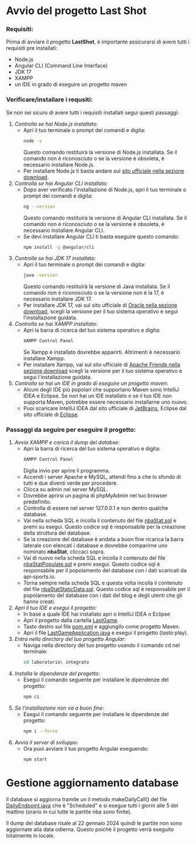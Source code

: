 # Avvio del progetto Last Shot

### Requisiti:

Prima di avviare il progetto **LastShot**, è importante assicurarsi di avere tutti i requisiti pre installati:

-   Node.js
-   Angular CLI (Command Line Interface)
-   JDK 17
-   XAMPP
-   un IDE in grado di eseguire un progetto maven

### Verificare/installare i requsiti:

Se non sei sicuro di avere tutti i requisiti installati segui questi passaggi:

1. _Controlla se hai Node.js installato:_
    - Apri il tuo terminale o prompt dei comandi e digita:
        ```bash
        node -v
        ```
        Questo comando restituirà la versione di Node.js installata. Se il comando non è riconosciuto o se la versione è obsoleta, è necessario installare Node.js.
    - Per installare Node.js ti basta andare sul [sito ufficiale nella sezione download](https://nodejs.org/en/download).
2. _Controlla se hai Angular CLI installato:_
    - Dopo aver verificato l'installazione di Node.js, apri il tuo terminale o prompt dei comandi e digita:
        ```bash
        ng --version
        ```
        Questo comando restituirà la versione di Angular CLI installata. Se il comando non è riconosciuto o se la versione è obsoleta, è necessario installare Angular CLI.
    - Se devi installare Angular CLI ti basta eseguire questo comando:
        ```bash
        npm install -g @angular/cli
        ```
3. _Controlla se hai JDK 17 installato:_
    - Apri il tuo terminale o prompt dei comandi e digita:
        ```bash
        java -version
        ```
        Questo comando restituirà la versione di Java installata. Se il comando non è riconosciuto o se la versione non è la 17, è necessario installare JDK 17.
    - Per installare JDK 17, vai sul sito ufficiale di [Oracle nella sezione download](https://www.oracle.com/it/java/technologies/downloads/#java17), scegli la versione per il tuo sistema operativo e segui l'installazione guidata.
4. _Controlla se hai XAMPP installato:_
    - Apri la barra di ricerca del tuo sistema operativo e digita:
        ```bash
        XAMPP Control Panel
        ```
        Se Xampp è installato dovrebbe apparirti. Altrimenti è necessario installare Xampp.
    - Per installare Xampp, vai sul sito ufficiale di [Apache Friends nella sezione download](https://www.apachefriends.org/it/download.html) scegli la versione per il tuo sistema operativo e segui l'installazione guidata.
5. _Controlla se hai un IDE in grado di eseguire un progetto maven:_
    - Alcuni degli IDE più popolari che supportano Maven sono IntelliJ IDEA e Eclipse. Se non hai un IDE installato o se il tuo IDE non supporta Maven, potrebbe essere necessario installarne uno nuovo.
    - Puoi scaricare IntelliJ IDEA dal sito ufficiale di [JetBrains](https://www.jetbrains.com/idea/download/other.html), Eclipse dal sito ufficiale di [Eclipse](https://eclipseide.org/).

### Passaggi da seguire per eseguire il progetto:

1. _Avvia XAMPP e carica il dump del databse:_
    - Apri la barra di ricerca del tuo sistema operativo e digita:
        ```bash
        XAMPP Control Panel
        ```
        Digita invio per aprire il programma.
    - Accendi i server Apache e MySQL, attendi fino a che lo sfondo di tutti e due diventi verde per procedere.
    - Clicca su admin nel server MySQL.
    - Dovrebbe aprirsi un pagina di phpMyAdmin nel tuo browser predefinito.
    - Controlla di essere nel server 127.0.0.1 e non dentro qualche database.
    - Vai nella scheda SQL e incolla il contenuto del file [nbaStat.sql](/LastGame/database/nbastat.sql) e premi su esegui. Questo codice sql è responsabile per la creazione della struttura del database.
    - Se la creazione del database è andata a buon fine ricarica la barra laterale con elencati i database e dovrebbe comparirne uno nominato **nbaStat**, cliccaci sopra.
    - Vai di nuovo nella scheda SQL e incolla il contenuto del file [nbaStatPopulate.sql](/LastGame/database/nbaStatPopulate.sql) e premi esegui. Questo codice sql è responsabile per il popolamento del database con i dati scaricati da api-sports.io.
    - Torna sempre nella scheda SQL e questa volta incolla il contenuto del file [nbaStatStaticData.sql](/LastGame/database/nbaStatStaticData.sql). Questo codice sql è responsabile per il popolamento del database con i dati del blog e degli utenti che gli hanno creati.
2. _Apri il tuo IDE e esegui il progetto:_
    - In base a quale IDE hai installato apri o IntelliJ IDEA o Eclipse
    - Apri il progetto dalla cartella [LastGame](/LastGame/).
    - Tasto destro sul file [pom.xml](/LastGame/pom.xml) e aggiungilo come progetto Maven.
    - Apri il file [LastGameApplication.java](/LastGame/src/main/java/com/IGallinari/LastGame/LastGameApplication.java) e esegui il progetto (tasto play).
3. _Entra nella directory del tuo progetto Angular:_
    - Naviga nella directory del tuo progetto usando il comando cd nel terminale:
        ```bash
        cd laboratorio\ integrato
        ```
4. _Installa le dipendenze del progetto:_
    - Esegui il comando seguente per installare le dipendenze del progetto:
        ```bash
        npm ci
        ```
5. _Se l'installazione non va a buon fine:_
    - Esegui il comando seguente per installare le dipendenze del progetto:
        ```bash
        npm i --force
        ```
6. _Avvia il server di sviluppo:_
    - Ora puoi avviare il tuo progetto Angular eseguendo:
        ```bash
        npm start
        ```

# Gestione aggiornamento database

Il database si aggiorna tramite un il metodo makeDailyCall() del file [DailyEndpoint.java](/LastGame/src/main/java/com/IGallinari/LastGame/service/API_to_DB/DailyEndpoint.java) che è "Scheduled" e si esegue tutti i giorni alle 5 del mattino (orario in cui tutte le partite nba sono finite).

Il dump del database risale al 22 gennaio 2024 quindi le partite non sono aggiornate alla data odierna. Questo poichè il progetto verrà eseguito totalmente in locale.
